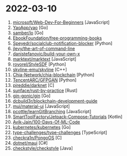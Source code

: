 # 2022-03-10

1. [microsoft/Web-Dev-For-Beginners](https://github.com/microsoft/Web-Dev-For-Beginners "24 Lessons, 12 Weeks, Get Started as a Web Developer") [JavaScript]
2. [YaoApp/yao](https://github.com/YaoApp/yao "Yao A low code engine to create web services and dashboard.") [Go]
3. [samber/lo](https://github.com/samber/lo "💥 A Lodash-style Go library based on Go 1.18+ Generics (map, filter, contains, find...)") [Go]
4. [EbookFoundation/free-programming-books](https://github.com/EbookFoundation/free-programming-books "📚 Freely available programming books") 
5. [Speyedr/socialclub-notification-blocker](https://github.com/Speyedr/socialclub-notification-blocker "Next-generation firewall (NGFW) that supports blocking SocialClub Overlay notifications.") [Python]
6. [jlevy/the-art-of-command-line](https://github.com/jlevy/the-art-of-command-line "Master the command line, in one page") 
7. [danistefanovic/build-your-own-x](https://github.com/danistefanovic/build-your-own-x "🤓 Build your own (insert technology here)") 
8. [marktext/marktext](https://github.com/marktext/marktext "📝A simple and elegant markdown editor, available for Linux, macOS and Windows.") [JavaScript]
9. [royorel/StyleSDF](https://github.com/royorel/StyleSDF "") [Python]
10. [skyline-emu/skyline](https://github.com/skyline-emu/skyline "Run Nintendo Switch homebrew & games on your Android device!") [C++]
11. [Chia-Network/chia-blockchain](https://github.com/Chia-Network/chia-blockchain "Chia blockchain python implementation (full node, farmer, harvester, timelord, and wallet)") [Python]
12. [TencentARC/GFPGAN](https://github.com/TencentARC/GFPGAN "GFPGAN aims at developing Practical Algorithms for Real-world Face Restoration.") [Python]
13. [pjreddie/darknet](https://github.com/pjreddie/darknet "Convolutional Neural Networks") [C]
14. [sunface/rust-by-practice](https://github.com/sunface/rust-by-practice "Practice Rust with challenging examples, exercises and projects to narrow the gap between beginner and skilled-dev.") [Rust]
15. [gin-gonic/gin](https://github.com/gin-gonic/gin "Gin is a HTTP web framework written in Go (Golang). It features a Martini-like API with much better performance -- up to 40 times faster. If you need smashing performance, get yourself some Gin.") [Go]
16. [dcbuild3r/blockchain-development-guide](https://github.com/dcbuild3r/blockchain-development-guide "Devpill.me - A Public Good Blockchain Development Guide") 
17. [mui/material-ui](https://github.com/mui/material-ui "MUI Core (formerly Material UI) is the React UI library you always wanted. Follow your own design system, or start with Material Design.") [JavaScript]
18. [pcottle/learnGitBranching](https://github.com/pcottle/learnGitBranching "An interactive git visualization and tutorial. Aspiring students of git can use this app to educate and challenge themselves towards mastery of git!") [JavaScript]
19. [SmartToolFactory/Jetpack-Compose-Tutorials](https://github.com/SmartToolFactory/Jetpack-Compose-Tutorials "🚀🧨📝 Series of Tutorials to learn about Jetpack Compose with subjects Material Widgets, Layout, SubcomposeLayout, custom layouts, State, custom rememberable, recomposition, LaunchedEffect, side-effects, Gesture, Animation, Navigation, Canvas, UIs like whatsapp and others.") [Kotlin]
20. [Avik-Jain/100-Days-Of-ML-Code](https://github.com/Avik-Jain/100-Days-Of-ML-Code "100 Days of ML Coding") 
21. [kubernetes/kubernetes](https://github.com/kubernetes/kubernetes "Production-Grade Container Scheduling and Management") [Go]
22. [type-challenges/type-challenges](https://github.com/type-challenges/type-challenges "Collection of TypeScript type challenges with online judge") [TypeScript]
23. [checkra1n/PongoOS](https://github.com/checkra1n/PongoOS "pongoOS") [C]
24. [dotnet/maui](https://github.com/dotnet/maui ".NET MAUI is the .NET Multi-platform App UI, a framework for building native device applications spanning mobile, tablet, and desktop.") [C#]
25. [checkstyle/checkstyle](https://github.com/checkstyle/checkstyle "Checkstyle is a development tool to help programmers write Java code that adheres to a coding standard. By default it supports the Google Java Style Guide and Sun Code Conventions, but is highly configurable. It can be invoked with an ANT task and a command line program.") [Java]
